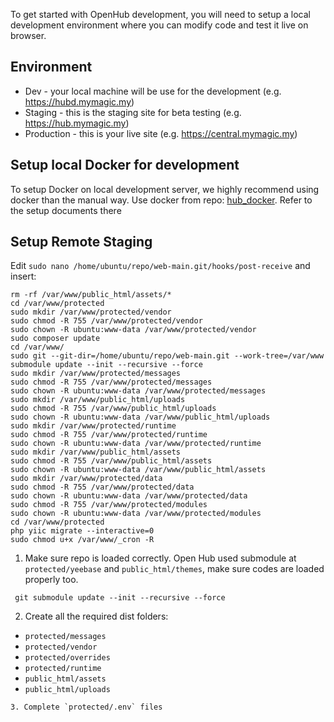 To get started with OpenHub development, you will need to setup a local development environment where you can modify code and test it live on browser.

## Environment
  * Dev - your local machine will be use for the development (e.g. https://hubd.mymagic.my)
  * Staging - this is the staging site for beta testing (e.g. https://hub.mymagic.my)
  * Production - this is your live site (e.g. https://central.mymagic.my)

## Setup local Docker for development
To setup Docker on local development server, we highly recommend using docker than the manual way. Use docker from repo: [hub_docker](https://github.com/mymagic/hub_docker). Refer to the setup documents there

## Setup Remote Staging
Edit `sudo nano /home/ubuntu/repo/web-main.git/hooks/post-receive` and insert:

```
rm -rf /var/www/public_html/assets/*
cd /var/www/protected
sudo mkdir /var/www/protected/vendor
sudo chmod -R 755 /var/www/protected/vendor
sudo chown -R ubuntu:www-data /var/www/protected/vendor
sudo composer update
cd /var/www/
sudo git --git-dir=/home/ubuntu/repo/web-main.git --work-tree=/var/www submodule update --init --recursive --force
sudo mkdir /var/www/protected/messages
sudo chmod -R 755 /var/www/protected/messages
sudo chown -R ubuntu:www-data /var/www/protected/messages
sudo mkdir /var/www/public_html/uploads
sudo chmod -R 755 /var/www/public_html/uploads
sudo chown -R ubuntu:www-data /var/www/public_html/uploads
sudo mkdir /var/www/protected/runtime
sudo chmod -R 755 /var/www/protected/runtime
sudo chown -R ubuntu:www-data /var/www/protected/runtime
sudo mkdir /var/www/public_html/assets
sudo chmod -R 755 /var/www/public_html/assets
sudo chown -R ubuntu:www-data /var/www/public_html/assets
sudo mkdir /var/www/protected/data
sudo chmod -R 755 /var/www/protected/data
sudo chown -R ubuntu:www-data /var/www/protected/data
sudo chmod -R 755 /var/www/protected/modules
sudo chown -R ubuntu:www-data /var/www/protected/modules
cd /var/www/protected
php yiic migrate --interactive=0
sudo chmod u+x /var/www/_cron -R
```

1. Make sure repo is loaded correctly.
Open Hub used submodule at `protected/yeebase` and `public_html/themes`, make sure codes are loaded properly too.

``` git submodule update --init --recursive --force```

2. Create all the required dist folders:
  * `protected/messages`
  * `protected/vendor`
  * `protected/overrides`
  * `protected/runtime`
  * `public_html/assets`
  * `public_html/uploads`
```
3. Complete `protected/.env` files 